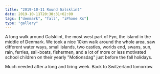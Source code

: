 ```yaml
---
title: "2019-10-11 Round Galsklint"
date: 2019-10-11T20:30:31+02:00
tags: ["denmark", "fall", "iPhone Xs"]
type: "gallery"
---
```


A long walk around Galsklint, the most west part of Fyn, the island in the middle of Denmark. We took
a nice 10km walk around the whole area, saw different water ways, small islands, two castles, worlds end,
swans, sun, rain, ferries, sail-boats, fishermen, and a lot of more or less motivated school children
on their yearly "Motionsdag" just before the fall holidays.

Much needed after a long and tiring week. Back to Switzerland tomorrow.

